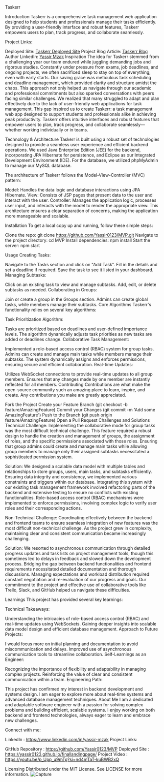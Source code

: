 Taskerr

Introduction
Taskerr is a comprehensive task management web application designed to help students and professionals manage their tasks efficiently. By providing a user-friendly interface and robust features, Taskerr empowers users to plan, track progress, and collaborate seamlessly.

Project Links:

Deployed Site: [Taskerr Deployed Site](https://yassir0123.github.io/finallandingpage/ )
Project Blog Article: [Taskerr Blog](https://taskerrproject.blogspot.com/2024/07/taskerr.html)
Author LinkedIn: [Yassir Mzak](https://www.linkedin.com/in/yassir-mzak)
Inspiration
The idea for Taskerr stemmed from a challenging year our team endured while juggling demanding jobs and rigorous studies. Constantly under pressure from exams, job deadlines, and ongoing projects, we often sacrificed sleep to stay on top of everything, even with early starts. Our saving grace was meticulous task scheduling and deadline management, which provided clarity and structure amidst the chaos. This approach not only helped us navigate through our academic and professional commitments but also sparked conversations with peers facing similar challenges. We realized that many struggled to adapt and plan effectively due to the lack of user-friendly web applications for task management. This gap inspired us to create Taskerr: a task management web app designed to support students and professionals alike in achieving peak productivity. Taskerr offers intuitive interfaces and robust features that empower users to plan, track progress, and collaborate seamlessly—whether working individually or in teams.

Technology & Architecture
Taskerr is built using a robust set of technologies designed to provide a seamless user experience and efficient backend operations. We used Java Enterprise Edition (JEE) for the backend, incorporating JPA Hibernate for persistence, and Eclipse as our Integrated Development Environment (IDE). For the database, we utilized phpMyAdmin to manage our MySQL database.

The architecture of Taskerr follows the Model-View-Controller (MVC) pattern:

Model: Handles the data logic and database interactions using JPA Hibernate.
View: Consists of JSP pages that present data to the user and interact with the user.
Controller: Manages the application logic, processes user input, and interacts with the model to render the appropriate view.
This architecture ensures a clear separation of concerns, making the application more manageable and scalable.

Installation
To get a local copy up and running, follow these simple steps:

Clone the repo:
git clone https://github.com/Yassir0123/MVP.git
Navigate to the project directory:
cd MVP
Install dependencies:
npm install
Start the server:
npm start

Usage
Creating Tasks:

Navigate to the Tasks section and click on "Add Task".
Fill in the details and set a deadline if required.
Save the task to see it listed in your dashboard.
Managing Subtasks:

Click on an existing task to view and manage subtasks.
Add, edit, or delete subtasks as needed.
Collaborating in Groups:

Join or create a group in the Groups section.
Admins can create global tasks, while members manage their subtasks.
Core Algorithms
Taskerr's functionality relies on several key algorithms:

Task Prioritization Algorithm:

Tasks are prioritized based on deadlines and user-defined importance levels.
The algorithm dynamically adjusts task priorities as new tasks are added or deadlines change.
Collaborative Task Management:

Implemented a role-based access control (RBAC) system for group tasks.
Admins can create and manage main tasks while members manage their subtasks.
The system dynamically assigns and enforces permissions, ensuring secure and efficient collaboration.
Real-time Updates:

Utilizes WebSocket connections to provide real-time updates to all group members.
Ensures that any changes made by one member are instantly reflected for all members.
Contributing
Contributions are what make the open-source community such an amazing place to learn, inspire, and create. Any contributions you make are greatly appreciated.

Fork the Project
Create your Feature Branch (git checkout -b feature/AmazingFeature)
Commit your Changes (git commit -m 'Add some AmazingFeature')
Push to the Branch (git push origin feature/AmazingFeature)
Open a Pull Request
Challenges and Solutions
Technical Challenge:
Implementing the collaborative mode for group tasks was the most difficult technical challenge. This feature required a robust design to handle the creation and management of groups, the assignment of roles, and the specific permissions associated with those roles. Ensuring that group admins could create and manage main tasks while allowing group members to manage only their assigned subtasks necessitated a sophisticated permission system.

Solution:
We designed a scalable data model with multiple tables and relationships to store groups, users, main tasks, and subtasks efficiently. Ensuring data integrity and consistency, we implemented various constraints and triggers within our database. Integrating this system with our existing task management framework involved refactoring parts of the backend and extensive testing to ensure no conflicts with existing functionalities. Role-based access control (RBAC) mechanisms were implemented to enforce permissions, involving complex logic to verify user roles and their corresponding actions.

Non-Technical Challenge:
Coordinating effectively between the backend and frontend teams to ensure seamless integration of new features was the most difficult non-technical challenge. As the project grew in complexity, maintaining clear and consistent communication became increasingly challenging.

Solution:
We resorted to asynchronous communication through detailed progress updates and task lists on project management tools, though this sometimes led to delays in feedback and slowed down the development process. Bridging the gap between backend functionalities and frontend requirements necessitated detailed documentation and thorough discussions. Managing expectations and workload distribution required constant negotiation and re-evaluation of our progress and goals. Our commitment to the project and effective use of collaborative tools like Trello, Slack, and GitHub helped us navigate these difficulties.

Learnings
This project has provided several key learnings:

Technical Takeaways:

Understanding the intricacies of role-based access control (RBAC) and real-time updates using WebSockets.
Gaining deeper insights into scalable data model design and efficient database management.
Approach to Future Projects:

I would focus more on initial planning and documentation to avoid miscommunication and delays.
Improved use of asynchronous communication tools to streamline collaboration.
Self-Learnings as an Engineer:

Recognizing the importance of flexibility and adaptability in managing complex projects.
Reinforcing the value of clear and consistent communication within a team.
Engineering Path:

This project has confirmed my interest in backend development and systems design.
I am eager to explore more about real-time systems and advanced database management techniques.
About Me
I am a dedicated and adaptable software engineer with a passion for solving complex problems and building efficient, scalable systems. I enjoy working on both backend and frontend technologies, always eager to learn and embrace new challenges.

Connect with me:

LinkedIn : https://www.linkedin.com/in/yassir-mzak
Project Links:

GitHub Repository : https://github.com/Yassir0123/MVP
Deployed Site : https://yassir0123.github.io/finallandingpage/
Project Video : https://youtu.be/p_Upp_u9mTg?si=nd4mTaT-kuBWB2xQ

Licensing
Distributed under the MIT License. See LICENSE for more information.
![Capture](https://github.com/Yassir0123/MVP/assets/121339866/28aedbd1-10d9-480b-ba6d-2320b1d9bb06)
